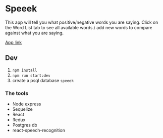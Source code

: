 # Speeek
This app will tell you what positive/negative words you are saying. Click on the Word List tab to see all available words / add new words to compare against what you are saying.

[App link](http://speeek.herokuapp.com/)

## Dev
1. `npm install`
2. `npm run start:dev`
3. create a psql database `speeek`

### The tools
* Node express
* Sequelize
* React
* Redux
* Postgres db
* react-speech-recognition



